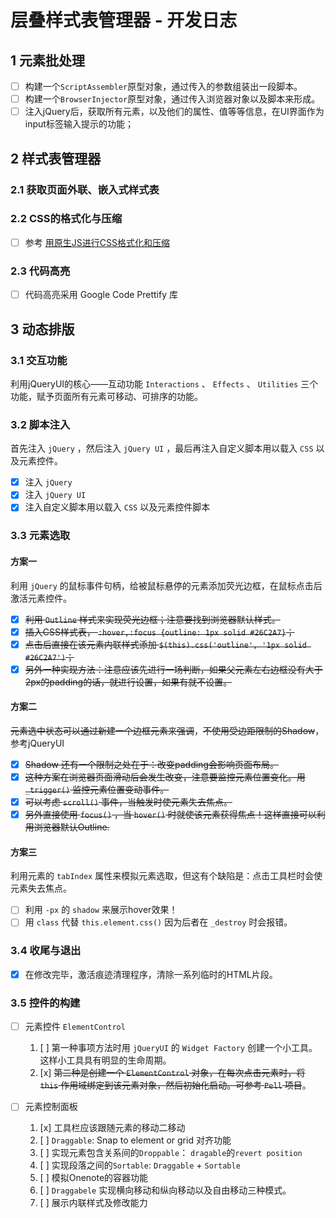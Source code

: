 # 层叠样式表管理器 - 开发日志

## 1 元素批处理

* [ ] 构建一个`ScriptAssembler`原型对象，通过传入的参数组装出一段脚本。
* [ ] 构建一个`BrowserInjector`原型对象，通过传入浏览器对象以及脚本来形成。
* [ ] 注入jQuery后，获取所有元素，以及他们的属性、值等等信息，在UI界面作为input标签输入提示的功能；

## 2 样式表管理器

### 2.1 获取页面外联、嵌入式样式表

### 2.2 CSS的格式化与压缩

* [ ] 参考 [用原生JS进行CSS格式化和压缩](https://www.cnblogs.com/artwl/archive/2012/03/25/2416909.html)

### 2.3 代码高亮

* [ ] 代码高亮采用 Google Code Prettify 库

## 3 动态排版

### 3.1 交互功能

利用jQueryUI的核心——互动功能 `Interactions` 、 `Effects` 、 `Utilities` 三个功能，赋予页面所有元素可移动、可排序的功能。

### 3.2 脚本注入

首先注入 `jQuery` ，然后注入 `jQuery UI` ，最后再注入自定义脚本用以载入 `CSS` 以及元素控件。

* [x] 注入 `jQuery`
* [x] 注入 `jQuery UI`
* [x] 注入自定义脚本用以载入 `CSS` 以及元素控件脚本

### 3.3 元素选取

#### 方案一

利用 `jQuery` 的鼠标事件句柄，给被鼠标悬停的元素添加荧光边框，在鼠标点击后激活元素控件。

* [x] ~~利用 `Outline` 样式来实现荧光边框；注意要找到浏览器默认样式。~~
* [x] ~~插入CSS样式表， `:hover,:focus {outline: 1px solid #26C2A7}`；~~
* [x] ~~点击后直接在该元素内联样式添加 `$(this).css('outline', '1px solid #26C2A7')`；~~
* [x] ~~另外一种实现方法：注意应该先进行一场判断，如果父元素左右边框没有大于2px的padding的话，就进行设置，如果有就不设置。~~

#### 方案二

~~元素选中状态可以通过新建一个边框元素来强调~~，~~不使用受边距限制的Shadow~~，参考jQueryUI

* [x] ~~Shadow 还有一个限制之处在于：改变padding会影响页面布局。~~
* [x] ~~这种方案在浏览器页面滑动后会发生改变，注意要监控元素位置变化。用 `_trigger()` 监控元素位置变动事件。~~
* [x] ~~可以考虑 `scroll()` 事件，当触发时使元素失去焦点。~~
* [x] ~~另外直接使用 `focus()` ，当 `hover()` 时就使该元素获得焦点！这样直接可以利用浏览器默认Outline.~~

#### 方案三

利用元素的 `tabIndex` 属性来模拟元素选取，但这有个缺陷是：点击工具栏时会使元素失去焦点。

* [ ] 利用 `-px` 的 `shadow` 来展示hover效果！
* [ ] 用 `class` 代替 `this.element.css()` 因为后者在 `_destroy` 时会报错。

### 3.4 收尾与退出

* [x] 在修改完毕，激活痕迹清理程序，清除一系列临时的HTML片段。

### 3.5 控件的构建

* [ ] 元素控件 `ElementControl`
    1. [ ] 第一种事项方法时用 `jQueryUI` 的 `Widget Factory` 创建一个小工具。这样小工具具有明显的生命周期。
    2. [x] ~~第二种是创建一个 `ElementControl` 对象，在每次点击元素时，将 `this` 作用域绑定到该元素对象，然后初始化启动。可参考 `Pell` 项目~~。

* [ ] 元素控制面板
    1. [x] 工具栏应该跟随元素的移动二移动
    2. [ ] `Draggable`: Snap to element or grid 对齐功能
    3. [ ] 实现元素包含关系间的`Droppable`： `dragable`的`revert position`
    4. [ ] 实现段落之间的`Sortable`: `Draggable` + `Sortable`
    5. [ ] 模拟Onenote的容器功能
    6. [ ] `Draggabele` 实现横向移动和纵向移动以及自由移动三种模式。
    7. [ ] 展示内联样式及修改能力